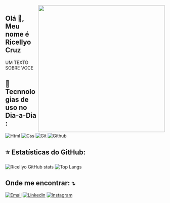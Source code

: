 <img src="https://raw.githubusercontent.com/MicaelliMedeiros/micaellimedeiros/master/image/computer-illustration.png" min-width="400px" max-width="400px" width="400px" align="right">

##  Olá 👋, Meu nome é <strong>Ricellyo Cruz</strong>
<p align="left"> 
   UM TEXTO SOBRE VOCE 
</p>

## 🚀 Tecnnologias de uso no Dia-a-Dia :
![Html](https://img.shields.io/badge/HTML5-E34F26?style=for-the-badge&logo=html5&logoColor=white) 
![Css](https://img.shields.io/badge/CSS3-1572B6?style=for-the-badge&logo=css3&logoColor=white) 
![Git](https://img.shields.io/badge/GIT-E44C30?style=for-the-badge&logo=git&logoColor=white) 
![Github](https://img.shields.io/github/commits-since/{username}/{repo-name}/{version}.svg)

## ⭐ Estatísticas do GitHub:

![ Ricellyo GitHub stats](https://github-readme-stats.vercel.app/api?username=Ricellyo&show_icons=true&theme=dracula)
![Top Langs](https://github-readme-stats.vercel.app/api/top-langs/?username=Ricellyo&layout=compact)


## Onde me encontrar: ⤵️

[![Email](https://img.shields.io/badge/Gmail-D14836?style=for-the-badge&logo=gmail&logoColor=white)](mailto:ricellyocruzsilva@gmail.com)
[![Linkedin](https://img.shields.io/badge/LinkedIn-0077B5?style=for-the-badge&logo=linkedin&logoColor=white)](https://www.linkedin.com/in/ricellyo-cruz-silva-cruz-05575216a/)
[![Instagram](https://img.shields.io/badge/Instagram-E4405F?style=for-the-badge&logo=instagram&logoColor=white)](https://instagram.com/ricellyo)

